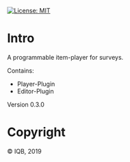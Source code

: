 [![License: MIT](https://img.shields.io/badge/License-MIT-yellow.svg?style=flat-square)](https://opensource.org/licenses/MIT)


# Intro

A programmable item-player for surveys. 

Contains: 
* Player-Plugin 
* Editor-Plugin 

Version 0.3.0

# Copyright

© IQB, 2019
